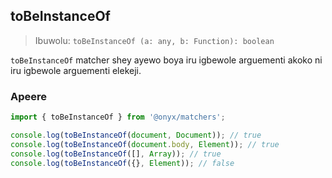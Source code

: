 ## toBeInstanceOf

> Ibuwolu: `toBeInstanceOf (a: any, b: Function): boolean`

`toBeInstanceOf` matcher shey ayewo boya iru igbewole arguementi akoko ni iru igbewole arguementi elekeji.

### Apeere

```ts
import { toBeInstanceOf } from '@onyx/matchers';

console.log(toBeInstanceOf(document, Document)); // true
console.log(toBeInstanceOf(document.body, Element)); // true
console.log(toBeInstanceOf([], Array)); // true
console.log(toBeInstanceOf({}, Element)); // false
```
